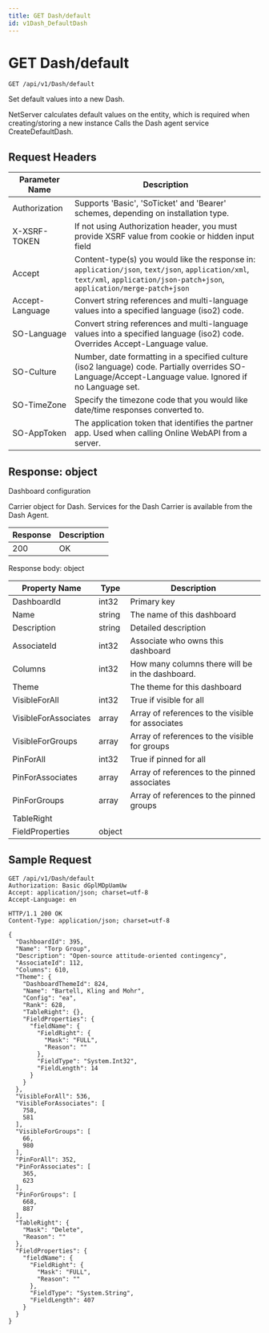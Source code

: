```yaml
---
title: GET Dash/default
id: v1Dash_DefaultDash
---
```


# GET Dash/default

```http
GET /api/v1/Dash/default
```

Set default values into a new Dash.

NetServer calculates default values on the entity, which is required when creating/storing a new instance Calls the Dash agent service CreateDefaultDash.






## Request Headers

| Parameter Name | Description |
|----------------|-------------|
| Authorization  | Supports 'Basic', 'SoTicket' and 'Bearer' schemes, depending on installation type. |
| X-XSRF-TOKEN   | If not using Authorization header, you must provide XSRF value from cookie or hidden input field |
| Accept         | Content-type(s) you would like the response in: `application/json`, `text/json`, `application/xml`, `text/xml`, `application/json-patch+json`, `application/merge-patch+json` |
| Accept-Language | Convert string references and multi-language values into a specified language (iso2) code. |
| SO-Language | Convert string references and multi-language values into a specified language (iso2) code. Overrides Accept-Language value. |
| SO-Culture | Number, date formatting in a specified culture (iso2 language) code. Partially overrides SO-Language/Accept-Language value. Ignored if no Language set. |
| SO-TimeZone | Specify the timezone code that you would like date/time responses converted to. |
| SO-AppToken | The application token that identifies the partner app. Used when calling Online WebAPI from a server. |


## Response: object

Dashboard configuration



Carrier object for Dash.
Services for the Dash Carrier is available from the <see cref="T:SuperOffice.CRM.Services.IDashAgent">Dash Agent</see>.

| Response | Description |
|----------------|-------------|
| 200 | OK |

Response body: object

| Property Name | Type |  Description |
|----------------|------|--------------|
| DashboardId | int32 | Primary key |
| Name | string | The name of this dashboard |
| Description | string | Detailed description |
| AssociateId | int32 | Associate who owns this dashboard |
| Columns | int32 | How many columns there will be in the dashboard. |
| Theme |  | The theme for this dashboard |
| VisibleForAll | int32 | True if visible for all |
| VisibleForAssociates | array | Array of references to the visible for associates |
| VisibleForGroups | array | Array of references to the visible for groups |
| PinForAll | int32 | True if pinned for all |
| PinForAssociates | array | Array of references to the pinned associates |
| PinForGroups | array | Array of references to the pinned groups |
| TableRight |  |  |
| FieldProperties | object |  |

## Sample Request

```http!
GET /api/v1/Dash/default
Authorization: Basic dGplMDpUamUw
Accept: application/json; charset=utf-8
Accept-Language: en
```

```http_
HTTP/1.1 200 OK
Content-Type: application/json; charset=utf-8

{
  "DashboardId": 395,
  "Name": "Torp Group",
  "Description": "Open-source attitude-oriented contingency",
  "AssociateId": 112,
  "Columns": 610,
  "Theme": {
    "DashboardThemeId": 824,
    "Name": "Bartell, Kling and Mohr",
    "Config": "ea",
    "Rank": 628,
    "TableRight": {},
    "FieldProperties": {
      "fieldName": {
        "FieldRight": {
          "Mask": "FULL",
          "Reason": ""
        },
        "FieldType": "System.Int32",
        "FieldLength": 14
      }
    }
  },
  "VisibleForAll": 536,
  "VisibleForAssociates": [
    758,
    581
  ],
  "VisibleForGroups": [
    66,
    980
  ],
  "PinForAll": 352,
  "PinForAssociates": [
    365,
    623
  ],
  "PinForGroups": [
    668,
    887
  ],
  "TableRight": {
    "Mask": "Delete",
    "Reason": ""
  },
  "FieldProperties": {
    "fieldName": {
      "FieldRight": {
        "Mask": "FULL",
        "Reason": ""
      },
      "FieldType": "System.String",
      "FieldLength": 407
    }
  }
}
```